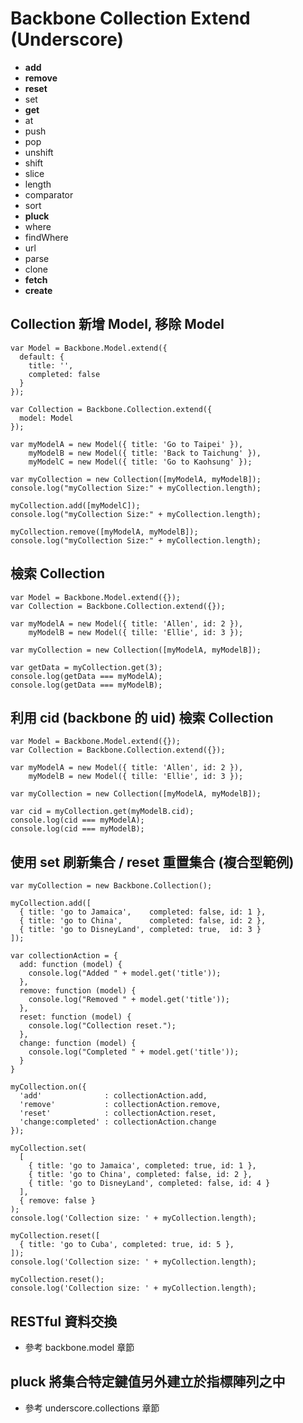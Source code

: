 # Backbone Collection Extend (Underscore)

- __add__ 
- __remove__
- __reset__
- set
- __get__
- at
- push
- pop
- unshift
- shift
- slice
- length
- comparator
- sort
- __pluck__
- where
- findWhere
- url
- parse
- clone
- __fetch__
- __create__

## Collection 新增 Model, 移除 Model

````
var Model = Backbone.Model.extend({
  default: {
    title: '',
    completed: false
  }
});

var Collection = Backbone.Collection.extend({
  model: Model
});

var myModelA = new Model({ title: 'Go to Taipei' }),
    myModelB = new Model({ title: 'Back to Taichung' }),
    myModelC = new Model({ title: 'Go to Kaohsung' });

var myCollection = new Collection([myModelA, myModelB]);
console.log("myCollection Size:" + myCollection.length);

myCollection.add([myModelC]);
console.log("myCollection Size:" + myCollection.length);

myCollection.remove([myModelA, myModelB]);
console.log("myCollection Size:" + myCollection.length);
````

## 檢索 Collection

````
var Model = Backbone.Model.extend({});
var Collection = Backbone.Collection.extend({});

var myModelA = new Model({ title: 'Allen', id: 2 }),
    myModelB = new Model({ tille: 'Ellie', id: 3 });

var myCollection = new Collection([myModelA, myModelB]);

var getData = myCollection.get(3);
console.log(getData === myModelA);
console.log(getData === myModelB);
````

## 利用 cid (backbone 的 uid) 檢索 Collection

````
var Model = Backbone.Model.extend({});
var Collection = Backbone.Collection.extend({});

var myModelA = new Model({ title: 'Allen', id: 2 }),
    myModelB = new Model({ tille: 'Ellie', id: 3 });

var myCollection = new Collection([myModelA, myModelB]);

var cid = myCollection.get(myModelB.cid);
console.log(cid === myModelA);
console.log(cid === myModelB);
````

## 使用 set 刷新集合 / reset 重置集合 (複合型範例)

````
var myCollection = new Backbone.Collection();

myCollection.add([
  { title: 'go to Jamaica',    completed: false, id: 1 },
  { title: 'go to China',      completed: false, id: 2 },
  { title: 'go to DisneyLand', completed: true,  id: 3 }
]);   

var collectionAction = {
  add: function (model) {
    console.log("Added " + model.get('title'));  
  },
  remove: function (model) {
    console.log("Removed " + model.get('title'));
  },
  reset: function (model) {
    console.log("Collection reset.");
  },
  change: function (model) {
    console.log("Completed " + model.get('title'));
  }
}

myCollection.on({
  'add'              : collectionAction.add,
  'remove'           : collectionAction.remove,
  'reset'            : collectionAction.reset,      
  'change:completed' : collectionAction.change
});

myCollection.set(
  [
    { title: 'go to Jamaica', completed: true, id: 1 },
    { title: 'go to China', completed: false, id: 2 },
    { title: 'go to DisneyLand', completed: false, id: 4 }
  ], 
  { remove: false }
); 
console.log('Collection size: ' + myCollection.length);

myCollection.reset([
  { title: 'go to Cuba', completed: true, id: 5 },
]); 
console.log('Collection size: ' + myCollection.length);  

myCollection.reset();
console.log('Collection size: ' + myCollection.length);
````

## RESTful 資料交換

- 參考 backbone.model 章節

## pluck 將集合特定鍵值另外建立於指標陣列之中

- 參考 underscore.collections 章節